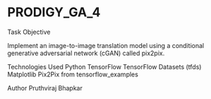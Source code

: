 # PRODIGY_GA_4
Task Objective

Implement an image-to-image translation model using a conditional generative adversarial network (cGAN) called pix2pix.


Technologies Used
Python 
TensorFlow
TensorFlow Datasets (tfds)
Matplotlib
Pix2Pix from tensorflow_examples

Author 
Pruthviraj Bhapkar
